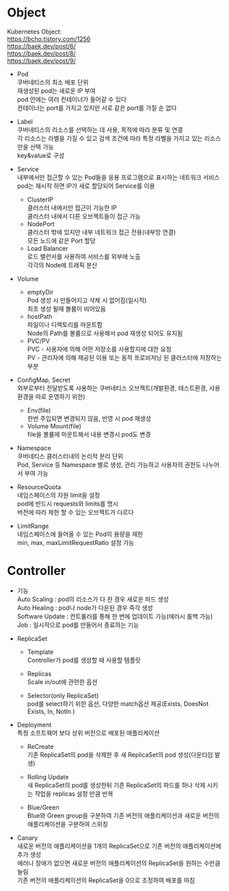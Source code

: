 # Object
Kubernetes Object:  
https://bcho.tistory.com/1256  
https://baek.dev/post/6/  
https://baek.dev/post/8/  
https://baek.dev/post/9/  

* Pod  
  쿠버네티스의 최소 배포 단위  
  재생성된 pod는 새로운 IP 부여  
  pod 안에는 여러 컨테이너가 들어갈 수 있다  
  컨테이너는 port를 가지고 있지만 서로 같은 port를 가질 순 없다  


* Label  
  쿠버네티스의 리소스를 선택하는 데 사용, 목적에 따라 분류 및 연결  
  각 리소스는 라벨을 가질 수 있고 검색 조건에 따라 특정 라벨을 가지고 있는 리소스만을 선택 가능  
  key&value로 구성  

* Service  
  내부에서만 접근할 수 있는 Pod들을 응용 프로그램으로 표시하는 네트워크 서비스  
  pod는 재시작 하면 IP가 새로 할당되어 Service를 이용  
  + ClusterIP  
  클러스터 내에서만 접근이 가능한 IP  
  클러스터 내에서 다른 오브젝트들이 접근 가능  
  + NodePort  
  클러스터 밖에 있지만 내부 네트워크 접근 전용(내부망 연결)  
  모든 노드에 같은 Port 할당  
  + Load Balancer  
  로드 밸런서를 사용하여 서비스를 외부에 노출  
  각각의 Node에 트래픽 분산  

* Volume  
  + emptyDir  
  Pod 생성 시 만들어지고 삭제 시 없어짐(일시적)  
  최초 생성 될때 볼륨이 비어있음  
  + hostPath  
  파일이나 디렉토리를 마운트함  
  Node의 Path를 볼륨으로 사용해서 pod 재생성 되어도 유지됨  
  + PVC/PV  
  PVC - 사용자에 의해 어떤 저장소를 사용할지에 대한 요청  
  PV - 관리자에 의해 제공된 이용 또는 동적 프로비저닝 된 클러스터에 저장하는 부분  

* ConfigMap, Secret  
  외부로부터 전달받도록 사용하는 쿠버네티스 오브젝트(개발환경, 테스트환경, 사용환경을 따로 운영하기 위한)  
  + Env(file)  
  한번 주입되면 변경되지 않음, 반영 시 pod 재생성
  + Volume Mount(file)  
  file을 볼륨에 마운트해서 내용 변경시 pod도 변경  


* Namespace  
  쿠버네티스 클러스터내의 논리적 분리 단위  
  Pod, Service 등 Namespace 별로 생성, 관리 가능하고 사용자의 권한도 나누어서 부여 가능  

* ResourceQuota  
  네임스페이스의 자원 limit을 설정  
  pod에 반드시 requests와 limits를 명시  
  버전에 따라 제한 할 수 있는 오브젝트가 다르다  

* LimitRange  
  네임스페이스에 들어올 수 있는 Pod의 용량을 제한  
  min, max, maxLimitRequestRatio 설정 가능  

# Controller  
  * 기능  
    Auto Scaling : pod의 리소스가 다 찬 경우 새로운 파드 생성  
    Auto Healing : pod나 node가 다운된 경우 즉각 생성  
    Software Update : 컨트롤러를 통해 한 번에 업데이트 가능(에러시 롤백 가능)  
    Job : 일시적으로 pod를 만들어서 종료하는 기능  

  * ReplicaSet  
    + Template  
     Controller가 pod를 생성할 때 사용할 템플릿  
  
    + Replicas  
    Scale in/out에 관련한 옵션  

    + Selector(only ReplicaSet)  
    pod를 select하기 위한 옵션, 다양한 match옵션 제공(Exists, DoesNot Exists, In, Notln )  
  
  * Deployment  
    특정 소프트웨어 보다 상위 버전으로 배포된 애플리케이션  
    + ReCreate  
     기존 ReplicaSet의 pod을 삭제한 후 새 ReplicaSet의 pod 생성(다운타임 발생)  

    + Rolling Update  
    새 ReplicaSet의 pod를 생성한뒤 기존 ReplicaSet의 파드를 하나 삭제 시키는 작업을 replicas 설정 만큼 반복  

    + Blue/Green  
     Blue와 Green group을 구분하여 기존 버전의 애플리케이션과 새로운 버전의 애플리케이션을 구분하여 스위칭  

  * Canary  
   새로운 버전의 애플리케이션을 1개의 ReplicaSet으로 기존 버전의 애플리케이션에 추가 생성  
   에러나 장애가 없으면 새로운 버전의 애플리케이션의 ReplicaSet을 원하는 수만큼 늘림  
   기존 버전의 애플리케이션의 ReplicaSet을 0으로 조정하여 배포를 마침  
